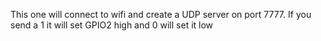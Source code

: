 This one will connect to wifi and create a UDP server on port 7777. If you send a 1 it will set GPIO2 high and 0 will set it low
